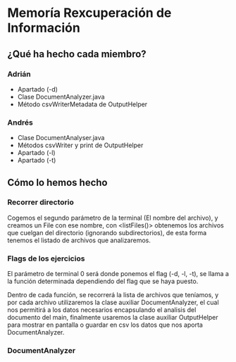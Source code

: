 # Memoría Rexcuperación de Información

## ¿Qué ha hecho cada miembro?

### Adrián
* Apartado (-d)
* Clase DocumentAnalyzer.java
* Método csvWriterMetadata de OutputHelper

### Andrés
* Clase DocumentAnalyser.java
* Métodos csvWriter y print de OutputHelper
* Apartado (-l)
* Apartado (-t)

## Cómo lo hemos hecho

### Recorrer directorio
Cogemos el segundo parámetro de la terminal (El nombre del archivo), y creamos un File con ese nombre, con <listFiles()> obtenemos los archivos que cuelgan del directorio (ignorando subdirectorios), de esta forma tenemos el listado de archivos que analizaremos.

### Flags de los ejercicios
El parámetro de terminal 0 será donde ponemos el flag (-d, -l, -t), se llama a la función determinada dependiendo del flag que se haya puesto.

Dentro de cada función, se recorrerá la lista de archivos que teníamos, y por cada archivo utilizaremos la clase auxiliar DocumentAnalyzer, el cual nos permitirá a los datos necesarios encapsulando el analisis del documento del main, finalmente usaremos la clase auxiliar OutputHelper para mostrar en pantalla o guardar en csv los datos que nos aporta DocumentAnalyzer.

### DocumentAnalyzer